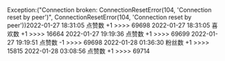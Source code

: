 Exception:("Connection broken: ConnectionResetError(104, 'Connection reset by peer')", ConnectionResetError(104, 'Connection reset by peer'))2022-01-27  18:31:05   点赞数 +1 >>>> 69698
2022-01-27  18:31:05   喜欢数 +1 >>>> 16664
2022-01-27  19:19:36   点赞数 +1 >>>> 69699
2022-01-27  19:19:51   点赞数 -1 >>>> 69698
2022-01-28  01:36:30   粉丝数 +1 >>>> 15815
2022-01-28  03:08:56   点赞数 +1 >>>> 69714
